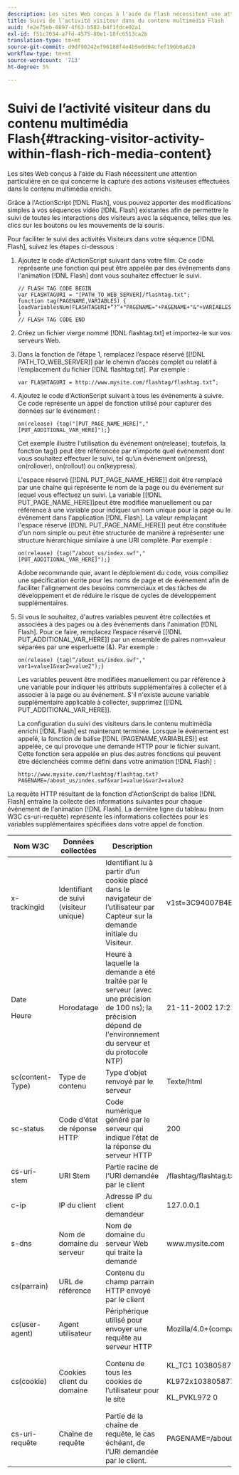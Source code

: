 ```yaml
---
description: Les sites Web conçus à l'aide du Flash nécessitent une attention particulière en ce qui concerne la capture des actions visiteuses effectuées dans le contenu multimédia enrichi.
title: Suivi de l’activité visiteur dans du contenu multimédia Flash
uuid: fe2e75eb-0897-4f63-b582-b4f1fdce02a1
exl-id: f51c7034-a7fd-4575-80e1-18fc6513ca2b
translation-type: tm+mt
source-git-commit: d9df90242ef96188f4e4b5e6d04cfef196b0a628
workflow-type: tm+mt
source-wordcount: '713'
ht-degree: 5%

---
```


# Suivi de l’activité visiteur dans du contenu multimédia Flash{#tracking-visitor-activity-within-flash-rich-media-content}

Les sites Web conçus à l&#39;aide du Flash nécessitent une attention particulière en ce qui concerne la capture des actions visiteuses effectuées dans le contenu multimédia enrichi.

Grâce à l&#39;ActionScript [!DNL Flash], vous pouvez apporter des modifications simples à vos séquences vidéo [!DNL Flash] existantes afin de permettre le suivi de toutes les interactions des visiteurs avec la séquence, telles que les clics sur les boutons ou les mouvements de la souris.

Pour faciliter le suivi des activités Visiteurs dans votre séquence [!DNL Flash], suivez les étapes ci-dessous :

1. Ajoutez le code d&#39;ActionScript suivant dans votre film. Ce code représente une fonction qui peut être appelée par des événements dans l&#39;animation [!DNL Flash] dont vous souhaitez effectuer le suivi.

   ```
   // FLASH TAG CODE BEGIN 
   var FLASHTAGURI = "[PATH_TO_WEB_SERVER]/flashtag.txt"; 
   function tag(PAGENAME,VARIABLES) { 
   loadVariablesNum(FLASHTAGURI+”?”+"PAGENAME="+PAGENAME+"&"+VARIABLES,0); 
   } 
   // FLASH TAG CODE END
   ```

1. Créez un fichier vierge nommé [!DNL flashtag.txt] et importez-le sur vos serveurs Web.
1. Dans la fonction de l’étape 1, remplacez l’espace réservé \[[!DNL PATH_TO_WEB_SERVER]\] par le chemin d’accès complet ou relatif à l’emplacement du fichier [!DNL flashtag.txt]. Par exemple :

   ```
   var FLASHTAGURI = http://www.mysite.com/flashtag/flashtag.txt”;
   ```

1. Ajoutez le code d&#39;ActionScript suivant à tous les événements à suivre. Ce code représente un appel de fonction utilisé pour capturer des données sur le événement :

   ```
   on(release) {tag("[PUT_PAGE_NAME_HERE]","[PUT_ADDITIONAL_VAR_HERE]");}
   ```

   Cet exemple illustre l&#39;utilisation du événement on(release); toutefois, la fonction tag() peut être référencée par n’importe quel événement dont vous souhaitez effectuer le suivi, tel qu’un événement on(press), on(rollover), on(rollout) ou on(keypress).

   L&#39;espace réservé \[[!DNL PUT_PAGE_NAME_HERE]\] doit être remplacé par une chaîne qui représente le nom de la page ou du événement sur lequel vous effectuez un suivi. La variable \[[!DNL PUT_PAGE_NAME_HERE]\]peut être modifiée manuellement ou par référence à une variable pour indiquer un nom unique pour la page ou le événement dans l&#39;application [!DNL Flash]. La valeur remplaçant l&#39;espace réservé \[[!DNL PUT_PAGE_NAME_HERE]\] peut être constituée d&#39;un nom simple ou peut être structurée de manière à représenter une structure hiérarchique similaire à une URI complète. Par exemple :

   ```
   on(release) {tag(“/about_us/index.swf","[PUT_ADDITIONAL_VAR_HERE]");}
   ```

   Adobe recommande que, avant le déploiement du code, vous compiliez une spécification écrite pour les noms de page et de événement afin de faciliter l&#39;alignement des besoins commerciaux et des tâches de développement et de réduire le risque de cycles de développement supplémentaires.

1. Si vous le souhaitez, d&#39;autres variables peuvent être collectées et associées à des pages ou à des événements dans l&#39;animation [!DNL Flash]. Pour ce faire, remplacez l’espace réservé \[[!DNL PUT_ADDITIONAL_VAR_HERE]\] par un ensemble de paires nom=valeur séparées par une esperluette (&amp;). Par exemple :

   ```
   on(release) {tag(“/about_us/index.swf"," var1=value1&var2=value2");}
   ```

   Les variables peuvent être modifiées manuellement ou par référence à une variable pour indiquer les attributs supplémentaires à collecter et à associer à la page ou au événement. S&#39;il n&#39;existe aucune variable supplémentaire applicable à collecter, supprimez \[[!DNL PUT_ADDITIONAL_VAR_HERE]\].

   La configuration du suivi des visiteurs dans le contenu multimédia enrichi [!DNL Flash] est maintenant terminée. Lorsque le événement est appelé, la fonction de balise [!DNL (PAGENAME,VARIABLES)] est appelée, ce qui provoque une demande HTTP pour le fichier suivant. Cette fonction sera appelée en plus des autres fonctions qui peuvent être déclenchées comme défini dans votre animation [!DNL Flash] :

   ```
   http://www.mysite.com/flashtag/flashtag.txt?PAGENAME=/about_us/index.swf&var1=value1&var2=value2
   ```

La requête HTTP résultant de la fonction d&#39;ActionScript de balise [!DNL Flash] entraîne la collecte des informations suivantes pour chaque événement de l&#39;animation [!DNL Flash]. La dernière ligne du tableau (nom W3C cs-uri-requête) représente les informations collectées pour les variables supplémentaires spécifiées dans votre appel de fonction.

<table id="table_A7ED9D38F36B4405947B2F48EA94D3C4"> 
 <thead> 
  <tr> 
   <th colname="col1" class="entry"> Nom W3C </th> 
   <th colname="col2" class="entry"> Données collectées </th> 
   <th colname="col3" class="entry"> Description </th> 
   <th colname="col4" class="entry"> Exemple </th> 
  </tr> 
 </thead>
 <tbody> 
  <tr> 
   <td colname="col1"> x-trackingid </td> 
   <td colname="col2"> Identifiant de suivi (visiteur unique) </td> 
   <td colname="col3"> Identifiant lu à partir d’un cookie placé dans le navigateur de l’utilisateur par <span class="wintitle"> Capteur </span> sur la demande initiale du Visiteur. </td> 
   <td colname="col4"> v1st=3C94007B4E01F9C2 </td> 
  </tr> 
  <tr> 
   <td colname="col1"> <p>Date </p> <p>Heure </p> </td> 
   <td colname="col2"> Horodatage </td> 
   <td colname="col3"> Heure à laquelle la demande a été traitée par le serveur (avec une précision de 100 ns); la précision dépend de l'environnement du serveur et du protocole NTP) </td> 
   <td colname="col4"> 21-11-2002 17:21:45.123 </td> 
  </tr> 
  <tr> 
   <td colname="col1"> sc(content-Type) </td> 
   <td colname="col2"> Type de contenu </td> 
   <td colname="col3"> Type d’objet renvoyé par le serveur </td> 
   <td colname="col4"> Texte/html </td> 
  </tr> 
  <tr> 
   <td colname="col1"> sc-status </td> 
   <td colname="col2"> Code d'état de réponse HTTP </td> 
   <td colname="col3"> Code numérique généré par le serveur qui indique l’état de la réponse du serveur HTTP </td> 
   <td colname="col4"> 200 </td> 
  </tr> 
  <tr> 
   <td colname="col1"> cs-uri-stem </td> 
   <td colname="col2"> URI Stem </td> 
   <td colname="col3"> Partie racine de l'URI demandée par le client </td> 
   <td colname="col4"> /flashtag/flashtag.txt </td> 
  </tr> 
  <tr> 
   <td colname="col1"> c-ip </td> 
   <td colname="col2"> IP du client </td> 
   <td colname="col3"> Adresse IP du client demandeur </td> 
   <td colname="col4"> 127.0.0.1 </td> 
  </tr> 
  <tr> 
   <td colname="col1"> s-dns </td> 
   <td colname="col2"> Nom de domaine du serveur </td> 
   <td colname="col3"> Nom de domaine du serveur Web qui traite la demande </td> 
   <td colname="col4"> www.mysite.com </td> 
  </tr> 
  <tr> 
   <td colname="col1"> cs(parrain) </td> 
   <td colname="col2"> URL de référence </td> 
   <td colname="col3"> Contenu du champ parrain HTTP envoyé par le client </td> 
   <td colname="col4"></td> 
  </tr> 
  <tr> 
   <td colname="col1"> cs(user-agent) </td> 
   <td colname="col2"> Agent utilisateur </td> 
   <td colname="col3"> Périphérique utilisé pour envoyer une requête au serveur HTTP </td> 
   <td colname="col4"> Mozilla/4.0+(compatible ;+MSIE+6.0 ; +Windows+NT+5.1) </td> 
  </tr> 
  <tr> 
   <td colname="col1"> cs(cookie) </td> 
   <td colname="col2"> Cookies client du domaine </td> 
   <td colname="col3"> Contenu de tous les cookies de l’utilisateur pour le site </td> 
   <td colname="col4"> <p>KL_TC1 1038058778312 </p> <p>KL972x1038058778312282052 </p> <p>KL_PVKL972 0 </p> </td> 
  </tr> 
  <tr> 
   <td colname="col1"> cs-uri-requête </td> 
   <td colname="col2"> Chaîne de requête </td> 
   <td colname="col3"> Partie de la chaîne de requête, le cas échéant, de l’URI demandée par le client. </td> 
   <td colname="col4"> PAGENAME=/about_us/index.swf&amp;var1=value1&amp;var2=value2 </td> 
  </tr> 
 </tbody> 
</table>
